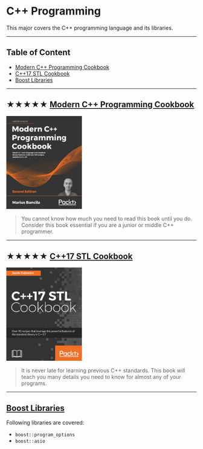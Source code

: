 # C++ Programming

This major covers the C++ programming language and its libraries.

- - -

## Table of Content

* [Modern C++ Programming Cookbook](#-modern-c-programming-cookbook)
* [C++17 STL Cookbook](#-c-stl-cookbook)
* [Boost Libraries](#-boost-libraries)

- - -

## ★★★★★ [Modern C++ Programming Cookbook](books/9781800208988.md)
<img alt="9781800208988" src="covers/9781800208988.jpg" width="200"/>

> You cannot know how much you need to read this book until you do.
> Consider this book essential if you are a junior or middle C++ programmer.

- - -

## ★★★★★ [C++17 STL Cookbook](books/9781787120495.md)
<img alt="9781787120495" src="covers/9781787120495.jpg" width="200"/>

> It is never late for learning previous C++ standards.
> This book will teach you many details you need to know for almost any of your programs.

- - -

## [Boost Libraries](https://www.boost.org/doc/libs/?view=condensed)

Following libraries are covered:

* `boost::program_options`
* `boost::asio`

